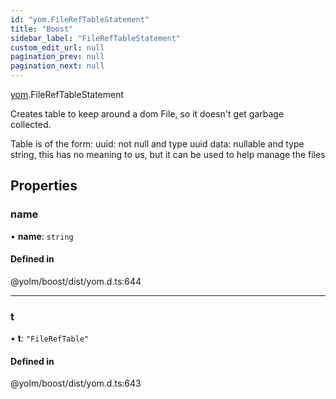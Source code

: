 ```yaml
---
id: "yom.FileRefTableStatement"
title: "Boost"
sidebar_label: "FileRefTableStatement"
custom_edit_url: null
pagination_prev: null
pagination_next: null
---
```


[yom](../namespaces/yom.md).FileRefTableStatement

Creates table to keep around a dom File, so it doesn't get garbage collected.

Table is of the form:
 uuid: not null and type uuid
 data: nullable and type string, this has no meaning to us, but it can be used to help manage the files

## Properties

### name

• **name**: `string`

#### Defined in

@yolm/boost/dist/yom.d.ts:644

___

### t

• **t**: ``"FileRefTable"``

#### Defined in

@yolm/boost/dist/yom.d.ts:643
